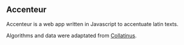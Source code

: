 ## Accenteur

Accenteur is a web app written in Javascript to accentuate latin texts.

Algorithms and data were adaptated from [Collatinus](https://github.com/biblissima/collatinus).
